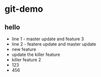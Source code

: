 # git-demo
## hello
- line 1 - master update and feature 3
- line 2 - featere update and master update
- new feature
- update the killer feature
- killer feature 2
- 123
- 456

